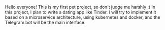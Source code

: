 Hello everyone! This is my first pet project, so don't judge me harshly :)
In this project, I plan to write a dating app like Tinder. I will try to implement it based on a microservice architecture, using kubernetes and docker, and the Telegram bot will be the main interface.

